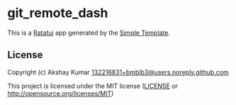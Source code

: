 # git_remote_dash

This is a [Ratatui] app generated by the [Simple Template].

[Ratatui]: https://ratatui.rs
[Simple Template]: https://github.com/ratatui/templates/tree/main/simple

## License

Copyright (c) Akshay Kumar <132216831+bmblb3@users.noreply.github.com>

This project is licensed under the MIT license ([LICENSE] or <http://opensource.org/licenses/MIT>)

[LICENSE]: ./LICENSE
